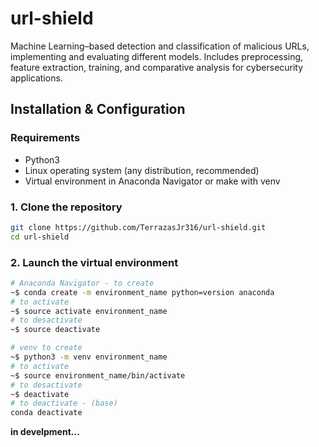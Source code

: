 # url-shield

Machine Learning–based detection and classification of malicious URLs, implementing and evaluating different models. Includes preprocessing, feature extraction, training, and comparative analysis for cybersecurity applications.

## Installation & Configuration

### Requirements

* Python3
* Linux operating system (any distribution, recommended)
* Virtual environment in Anaconda Navigator or make with venv

### 1. Clone the repository

```bash
git clone https://github.com/TerrazasJr316/url-shield.git
cd url-shield
```

### 2. Launch the virtual environment

```bash
# Anaconda Navigator - to create
~$ conda create -m environment_name python=version anaconda
# to activate
~$ source activate environment_name
# to desactivate
~$ source deactivate

# venv to create
~$ python3 -m venv environment_name
# to activate
~$ source environment_name/bin/activate
# to desactivate
~$ deactivate
# to deactivate - (base)
conda deactivate
```

**in develpment...**
